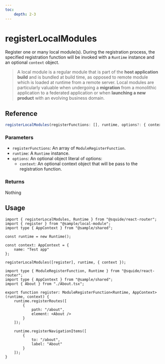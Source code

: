```yaml
---
toc:
    depth: 2-3
---
```


# registerLocalModules

Register one or many local module(s). During the registration process, the specified registration function will be invoked with a `Runtime` instance and an optional `context` object.

> A local module is a regular module that is part of the **host application build** and is bundled at build time, as opposed to remote module which is loaded at runtime from a remote server. Local modules are particularly valuable when undergoing a **migration** from a monolithic application to a federated application or when **launching a new product** with an evolving business domain.

## Reference

```ts
registerLocalModules(registerFunctions: [], runtime, options?: { context? })
```

### Parameters

- `registerFunctions`: An array of `ModuleRegisterFunction`.
- `runtime`: A `Runtime` instance.
- `options`: An optional object literal of options:
    - `context`: An optional context object that will be pass to the registration function.

### Returns

Nothing

## Usage

```tsx !#11 host/src/bootstrap.tsx
import { registerLocalModules, Runtime } from "@squide/react-router";
import { register } from "@sample/local-module";
import type { AppContext } from "@sample/shared";

const runtime = new Runtime();

const context: AppContext = {
    name: "Test app"
};

registerLocalModules([register], runtime, { context });
```

```tsx !#5-19 local-module/src/register.tsx
import type { ModuleRegisterFunction, Runtime } from "@squide/react-router";
import type { AppContext } from "@sample/shared";
import { About } from "./About.tsx";

export function register: ModuleRegisterFunction<Runtime, AppContext>(runtime, context) {
    runtime.registerRoutes([
        {
            path: "/about",
            element: <About />
        }
    ]);

    runtime.registerNavigationItems([
        {
            to: "/about",
            label: "About"
        }
    ]);
}
```
